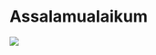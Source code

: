 # Assalamualaikum
<a href = "https://github.com/Nando35"><img src = "https://cardivo.vercel.app/api?name=Haii&description=Haruno,%20Bot%20WhatsApp%20multi%20device.%20Created%20by%20Nurutomo,%20BochilGaming,%20dan%20FadliDarmawan.&image=https://telegra.ph/file/383f1244646d768383cb8.jpg?cb=20200606024545&usqp=CAU&usqp=CAU&backgroundColor=%23ecf0f1&instagram=naando.io&github=FadliDarmawan&pattern=topography&colorPattern=%23eaeaea"/><a>
